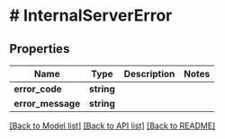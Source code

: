 # # InternalServerError

## Properties

Name | Type | Description | Notes
------------ | ------------- | ------------- | -------------
**error_code** | **string** |  |
**error_message** | **string** |  |

[[Back to Model list]](../../README.md#models) [[Back to API list]](../../README.md#endpoints) [[Back to README]](../../README.md)
